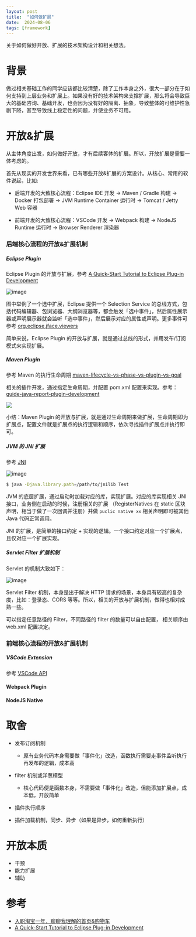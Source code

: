 ```yaml
---
layout: post
title:  "如何做扩展"
date:  2024-08-06
tags: [framework]
---
```


  关于如何做好开放、扩展的技术架构设计和相关想法。

# 背景

  做过相关基础工作的同学应该都比较清楚，除了工作本身之外，很大一部分在于如何支持到上层业务和扩展上。如果没有好的技术架构来支撑扩展，那么将会导致巨大的基础咨询、基础开发，也会因为没有好的隔离、抽象，导致整体的可维护性急剧下降，甚至导致线上稳定性的问题，并使业务不可用。

# 开放&扩展

  从主体角度出发，如何做好开放，才有后续客体的扩展。所以，开放扩展是需要一体考虑的。

  首先从现实的开发世界来看，已有哪些开放&扩展的方案设计。从核心、常用的软件说起，比如:

* 后端开发的大致核心流程：Eclipse IDE 开发 -> Maven / Gradle 构建 -> Docker 打包部署 -> JVM Runtime Container 运行时 -> Tomcat / Jetty Web 容器

* 前端开发的大致核心流程：VSCode 开发 -> Webpack 构建 -> NodeJS Runtime 运行时 -> Browser Renderer 渲染器

### 后端核心流程的开放&扩展机制

##### Eclipse Plugin

  Eclipse Plugin 的开放与扩展，参考 [A Quick-Start Tutorial to Eclipse Plug-in Development](https://scg.unibe.ch/archive/projects/Bals10b-EclipsePlugins.pdf)

![image](https://github.com/user-attachments/assets/c2c92d82-1c35-40a1-ab25-17ce640b3813)

  图中举例了一个选中扩展，Eclipse 提供一个 Selection Service 的总线方式，包括代码编辑器、包浏览器、大纲浏览器等，都会触发「选中事件」，然后属性展示器或声明展示器就会监听「选中事件」，然后展示对应的属性或声明。更多事件可参考 [org.eclipse.jface.viewers](https://archive.eclipse.org/eclipse/downloads/documentation/2.0/html/plugins/org.eclipse.platform.doc.isv/reference/api/org/eclipse/jface/viewers/package-summary.html)

  简单来说，Eclipse Plugin 的开放与扩展，就是通过总线的形式，并用发布/订阅模式来实现扩展。


##### Maven Plugin

  参考 Maven 的执行生命周期 [maven-lifecycle-vs-phase-vs-plugin-vs-goal](https://stackoverflow.com/questions/26607834/maven-lifecycle-vs-phase-vs-plugin-vs-goal)

  相关的插件开发，通过指定生命周期，并配置 pom.xml 配置来实现。参考：[guide-java-report-plugin-development](https://maven.apache.org/guides/plugin/guide-java-report-plugin-development.html)

  ![](https://i.sstatic.net/DU5hL.png)

  小结：Maven Plugin 的开放与扩展，就是通过生命周期来做扩展，生命周期即为扩展点，配置文件就是扩展点的执行逻辑和顺序，依次寻找插件扩展点并执行即可。

##### JVM 的 JNI 扩展

  参考 [JNI](https://jiges.github.io/2017/11/21/java-native%E6%96%B9%E6%B3%95/)

  ![image](https://github.com/user-attachments/assets/81f7928e-b63c-4e25-97fd-860bfb47eda1)

```sh
$ java -Djava.library.path=/path/to/jnilib Test
```
  JVM 的底层扩展，通过启动时加载对应的库，实现扩展。对应的库实现相关 JNI 接口，业务侧在启动的时候，注册相关的扩展 （RegisterNatives 在 static 区块声明，相当于做了一次回调并注册）并做 `puclic native xx` 相关声明即可被其他 Java 代码正常调用。

  JNI 的扩展，是简单的接口约定 + 实现的逻辑。一个接口约定对应一个扩展点，且仅对应一个扩展实现。


##### Servlet Filter 扩展机制

  Servlet 的机制大致如下：

  ![image](https://github.com/user-attachments/assets/00faf3d9-1594-4bb4-bd22-03a7fcec5c42)

  Servlet Filter 机制，本身是出于解决 HTTP 请求的场景，本身具有较高的复杂度，比如：登录态、CORS 等等。所以，相关的开放与扩展机制，做得也相对成熟一些。

  可以指定任意路径的 Filter，不同路径的 filter 的数量可以自由配置， 相关顺序由 web.xml 配置决定。


### 前端核心流程的开放&扩展机制

##### VSCode Extension

  参考 [VSCode API](https://code.visualstudio.com/api/references/vscode-api)

#### Webpack Plugin

#### NodeJS Native

# 取舍

* 发布订阅机制
  * 原有业务代码本身需要做「事件化」改造，函数执行需要走事件监听执行再发布的逻辑，成本高
* filter 机制或洋葱模型
  * 核心代码便是函数本身，不需要做「事件化」改造，但能添加扩展点，成本低，开放简单


* 插件执行顺序
* 插件加载机制，同步、异步（如果是异步，如何重新执行）


# 开放本质

* 干预
* 能力扩展
* 辅助

# 参考

* [入职淘宝一年，聊聊我理解的首页&购物车](https://zhuanlan.zhihu.com/p/575960938)
* [A Quick-Start Tutorial to Eclipse Plug-in Development](https://scg.unibe.ch/archive/projects/Bals10b-EclipsePlugins.pdf)
